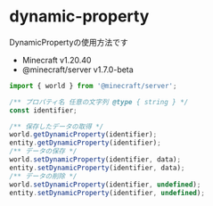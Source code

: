 # dynamic-property
DynamicPropertyの使用方法です

- Minecraft v1.20.40  
- @minecraft/server v1.7.0-beta

```js
import { world } from '@minecraft/server';

/** プロパティ名 任意の文字列 @type { string } */
const identifier;

/** 保存したデータの取得 */
world.getDynamicProperty(identifier);
entity.getDynamicProperty(identifier);
/** データの保存 */
world.setDynamicProperty(identifier, data);
entity.setDynamicProperty(identifier, data);
/** データの削除 */
world.setDynamicProperty(identifier, undefined);
entity.setDynamicProperty(identifier, undefined);
```
